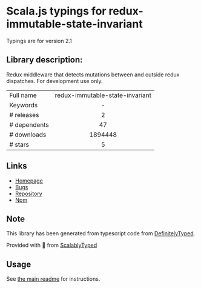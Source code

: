 
# Scala.js typings for redux-immutable-state-invariant

Typings are for version 2.1

## Library description:
Redux middleware that detects mutations between and outside redux dispatches. For development use only.

|                    |                 |
| ------------------ | :-------------: |
| Full name          | redux-immutable-state-invariant |
| Keywords           | - |
| # releases         | 2 |
| # dependents       | 47 |
| # downloads        | 1894448 |
| # stars            | 5 |

## Links
- [Homepage](https://github.com/leoasis/redux-immutable-state-invariant#readme)
- [Bugs](https://github.com/leoasis/redux-immutable-state-invariant/issues)
- [Repository](https://github.com/leoasis/redux-immutable-state-invariant)
- [Npm](https://www.npmjs.com/package/redux-immutable-state-invariant)
    


## Note
This library has been generated from typescript code from [DefinitelyTyped](https://definitelytyped.org).

Provided with :purple_heart: from [ScalablyTyped](https://github.com/oyvindberg/ScalablyTyped)

## Usage
See [the main readme](../../readme.md) for instructions.



